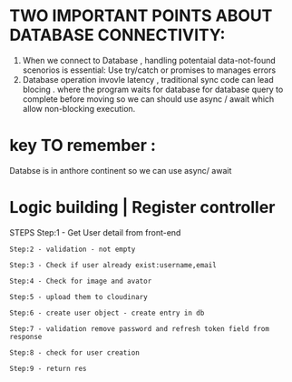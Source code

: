 # TWO IMPORTANT POINTS ABOUT DATABASE CONNECTIVITY:
 1. When we connect to Database , handling potentaial data-not-found scenorios is essential: Use try/catch or promises to manages errors
 2. Database operation invovle latency , traditional sync code can lead blocing . where the program waits for database for database query to complete before moving  so we can should use async / await which allow non-blocking execution.


# key TO remember :
Databse is in anthore continent so we can use async/ await 

# Logic building | Register controller
 STEPS
    Step:1 - Get User detail from front-end 
    
    Step:2 - validation - not empty
    
    Step:3 - Check if user already exist:username,email
    
    Step:4 - Check for image and avator
    
    Step:5 - upload them to cloudinary
    
    Step:6 - create user object - create entry in db
    
    Step:7 - validation remove password and refresh token field from response
    
    Step:8 - check for user creation
    
    Step:9 - return res
